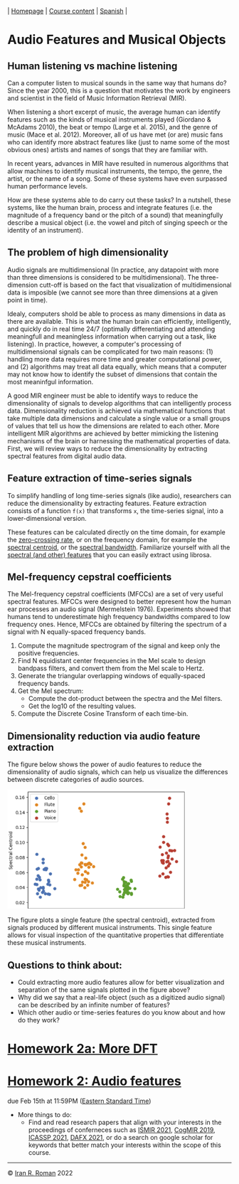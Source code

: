 | [Homepage](https://dl4genaudio.github.io) | [Course content](https://dl4genaudio.github.io/#course-content) | [Spanish](https://dl4genaudio-github-io.translate.goog/features/?_x_tr_sl=auto&_x_tr_tl=es&_x_tr_hl=en-US&_x_tr_pto=wapp) |
# Audio Features and Musical Objects

## Human listening vs machine listening

Can a computer listen to musical sounds in the same way that humans do? Since the year 2000, this is a question that motivates the work by engineers and scientist in the field of Music Information Retrieval (MIR).

When listening a short excerpt of music, the average human can identify features such as the kinds of musical instruments played (Giordano & McAdams 2010), the beat or tempo (Large et al. 2015), and the genre of music (Mace et al. 2012). Moreover, all of us have met (or are) music fans who can identify more abstract features like (just to name some of the most obvious ones) artists and names of songs that they are familiar with.

In recent years, advances in MIR have resulted in numerous algorithms that allow machines to identify musical instruments, the tempo, the genre, the artist, or the name of a song. Some of these systems have even surpassed human performance levels.

How are these systems able to do carry out these tasks? In a nutshell, these systems, like the human brain, process and integrate features (i.e. the magnitude of a frequency band or the pitch of a sound) that meaningfully describe a musical object (i.e. the vowel and pitch of singing speech or the identity of an instrument).


## The problem of high dimensionality 

Audio signals are multidimensional (In practice, any datapoint with more than three dimensions is considered to be multidimensional). The three-dimension cutt-off is based on the fact that visualization of multidimensional data is imposible (we cannot see more than three dimensions at a given point in time).

Idealy, computers shold be able to process as many dimensions in data as there are available. This is what the human brain can efficiently, intelligently, and quickly do in real time 24/7 (optimally differentiating and attending meaningfull and meaningless information when carrying out a task, like listening). In practice, however, a computer's processing of multidimensional signals can be complicated for two main reasons: (1) handling more data requires more time and greater computational power, and (2) algorithms may treat all data equally, which means that a computer may not know how to identify the subset of dimensions that contain the most meaninfgul information.

A good MIR engineer must be able to identify ways to reduce the dimensionality of signals to develop algorithms that can intelligently process data. Dimensionality reduction is achieved via mathematical functions that take multiple data dimensions and calculate a single value or a small groups of values that tell us how the dimensions are related to each other. More intelligent MIR algorithms are achieved by better mimicking the listening mechanisms of the brain or harnessing the mathematical properties of data. First, we will review ways to reduce the dimensionality by extracting spectral features from digital audio data.

## Feature extraction of time-series signals 

To simplify handling of long time-series signals (like audio), researchers can reduce the dimensionality by extracting features. Feature extraction consists of a function `f(x)` that transforms `x`, the time-series signal, into a lower-dimensional version. 

These features can be calculated directly on the time domain, for example the [zero-crossing rate](https://librosa.org/doc/main/generated/librosa.feature.zero_crossing_rate.html), or on the frequency domain, for example the [spectral centroid](https://librosa.org/doc/main/generated/librosa.feature.spectral_centroid.html), or the [spectral bandwidth](https://librosa.org/doc/main/generated/librosa.feature.spectral_bandwidth.html). Familiarize yourself with all the [spectral (and other) features](https://librosa.org/doc/main/feature.html#spectral-features) that you can easily extract using librosa.

## Mel-frequency cepstral coefficients

The Mel-frequency cepstral coefficients (MFCCs) are a set of very useful spectral features. MFCCs were designed to better represent how the human ear processes an audio signal (Mermelstein 1976). Experiments showed that humans tend to underestimate high frequency bandwidths compared to low frequency ones. Hence, MFCCs are obtained by filtering the spectrum of a signal with N equally-spaced frequency bands.

1. Compute the magnitude spectrogram of the signal and keep only the positive frequencies.
2. Find N equidistant center frequencies in the Mel scale to design bandpass filters, and convert them from the Mel scale to Hertz.
3. Generate the triangular overlapping windows of equally-spaced frequency bands.
4. Get the Mel spectrum: 
    * Compute the dot-product between the spectra and the Mel filters.
    * Get the log10 of the resulting values.
5. Compute the Discrete Cosine Transform of each time-bin.

## Dimensionality reduction via audio feature extraction

The figure below shows the power of audio features to reduce the dimensionality of audio signals, which can help us visualize the differences between discrete categories of audio sources.

<img src="../assets/centroid_instruments.png" alt="drawing" width="400"/>

The figure plots a single feature (the spectral centroid), extracted from signals produced by different musical instruments. This single feature allows for visual inspection of the quantitative properties that differentiate these musical instruments.


## Questions to think about:

* Could extracting more audio features allow for better visualization and separation of the same signals plotted in the figure above?
* Why did we say that a real-life object (such as a digitized audio signal) can be described by an infinite number of features?
* Which other audio or time-series features do you know about and how do they work?

# [Homework 2a: More DFT](https://colab.research.google.com/github/dl4genaudio/assignments/blob/main/more_dft.ipynb)
# [Homework 2: Audio features](https://colab.research.google.com/github/dl4genaudio/assignments/blob/main/audio_features.ipynb)

due Feb 15th at 11:59PM ([Eastern Standard Time](https://www.timeanddate.com/time/zones/et))

* More things to do:
    * Find and read research papers that align with your interests in the proceedings of conferneces such as [ISMIR 2021](https://ismir2021.ismir.net/papers/), [CogMIR 2019](http://www.cogmir.org/wp-content/uploads/2019/08/CogMIR-2019-Program-Schedule.pdf), [ICASSP 2021](https://www.2021.ieeeicassp.org/2021.ieeeicassp.org/Papers/AcceptedPapers.html), [DAFX 2021](https://dafx2020.mdw.ac.at/proceedings/Proceedings_of_DAFx20in21.html), or do a search on google scholar for keywords that better match your interests within the scope of this course.

___

&copy; [Iran R. Roman](https://iranroman.github.io) 2022

